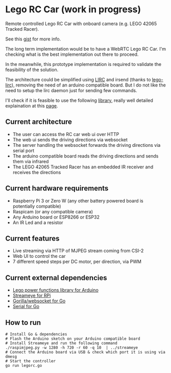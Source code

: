 # Lego RC Car (work in progress)

Remote controlled Lego RC Car with onboard camera (e.g. LEGO 42065 Tracked Racer).

See this [gist](https://gist.github.com/lucabelluccini/23d5954faed92bd11597e6be6fbfe0d2) for more info.

The long term implementation would be to have a WebRTC Lego RC Car.
I'm checking what is the best implementation out there to proceed.

In the meanwhile, this prototype implementation is required to validate the feasibility of the solution.

The architecture could be simplified using [LIRC](http://www.lirc.org/) and irsend (thanks to [lego-lirc](https://github.com/iConor/lego-lirc)), removing the need of an arduino compatible board. But I do not like the need to setup the lirc daemon just for sending few commands.

I'll check if it is feasible to use the following [library](https://github.com/bschwind/ir-slinger), really well detailed explaination at this [page](http://blog.bschwind.com/2016/05/29/sending-infrared-commands-from-a-raspberry-pi-without-lirc/).

## Current architecture

* The user can access the RC car web ui over HTTP
* The web ui sends the driving directions via websocket
* The server handling the websocket forwards the driving directions via serial port
* The arduino compatible board reads the driving directions and sends them via infrared
* The LEGO 42065 Tracked Racer has an embedded IR receiver and receives the directions

## Current hardware requirements

* Raspberry Pi 3 or Zero W (any other battery powered board is potentially compatible)
* Raspicam (or any compatible camera)
* Any Arduino board or ESP8266 or ESP32
* An IR Led and a resistor

## Current features

* Live streaming via HTTP of MJPEG stream coming from CSI-2
* Web UI to control the car
* 7 different speed steps per DC motor, per direction, via PWM

## Current external dependencies

* [Lego power functions library for Arduino](https://github.com/jurriaan/Arduino-PowerFunctions)
* [Streameye for RPi](https://github.com/ccrisan/streameye)
* [Gorilla/websocket for Go](github.com/gorilla/websocket)
* [Serial for Go](go.bug.st/serial.v1)

## How to run

```
# Install Go & dependencies
# Flash the Arduino sketch on your Arduino compatible board
# Install Streameye and run the following command
./raspimjpeg.py -w 1280 -h 720 -r 60 -q 10  | ../streameye
# Connect the Arduino board via USB & check which port it is using via dmesg
# Start the controller
go run legorc.go
```